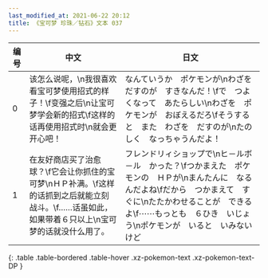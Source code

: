 ```yaml
---
last_modified_at: 2021-06-22 20:12
title: 《宝可梦 珍珠／钻石》文本 037
---
```

| 编号 | 中文 | 日文 |
| ---- | ---- | ---- |
| 0 | 该怎么说呢，\n我很喜欢看宝可梦使用招式的样子！\f变强之后\n让宝可梦学会新的招式\f这样的话再使用招式时\n就会更开心吧！ | なんていうか　ポケモンが\nわざを　だすのが　すきなんだ！\fで　つよくなって　あたらしい\nわざを　ポケモンが　おぼえるだろ\fそうすると　また　わざを　だすのが\nたのしく　なっちゃうんだよ！ |
| 1 | 在友好商店买了治愈球？\f它会让你抓住的宝可梦\nＨＰ补满。\f这样的话抓到之后就能立刻战斗。\f……话虽如此，如果带着６只以上\n宝可梦的话就没什么用了。 | フレンドリィショップで\nヒ－ルボ－ル　かった？\fつかまえた　ポケモンの　ＨＰが\nまんたんに　なるんだよね\fだから　つかまえて　すぐに\nたたかわせることが　できるよ\f⋯⋯もっとも　６ひき　いじょう\nポケモンが　いると　いみないけど |
{: .table .table-bordered .table-hover .xz-pokemon-text .xz-pokemon-text-DP }